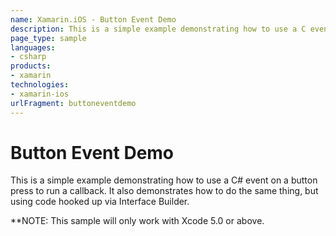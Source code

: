 ```yaml
---
name: Xamarin.iOS - Button Event Demo
description: This is a simple example demonstrating how to use a C event on a button press to run a callback. It also demonstrates how to do the same thing, but...
page_type: sample
languages:
- csharp
products:
- xamarin
technologies:
- xamarin-ios
urlFragment: buttoneventdemo
---
```

# Button Event Demo

This is a simple example demonstrating how to use a C# event on
a button press to run a callback. It also demonstrates how to do
the same thing, but using code hooked up via Interface Builder.

**NOTE: This sample will only work with Xcode 5.0 or above.

